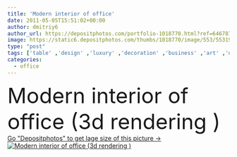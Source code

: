 ```yaml
---
title: 'Modern interior of office'
date: 2011-05-05T15:51:02+00:00
author: dmitriy6
author_url: https://depositphotos.com/portfolio-1018770.html?ref=64678756
image: https://static6.depositphotos.com/thumbs/1018770/image/553/5531948/api_thumb_450.jpg?forcejpeg=true
type: "post"
tags: ['table' ,'design' ,'luxury' ,'decoration' ,'business' ,'art' ,'decor' ,'decorate' ,'elegance' ,'comfortable' ,'light' ,'rich' ,'style' ,'vintage' ,'3d' ,'leather' ,'modern' ,'house' ,'office' ,'wall' ,'window' ,'illumination' ,'domestic' ,'interior' ,'home' ,'elegant' ,'stylish' ,'furniture' ,'room' ,'wallpaper' ,'wood' ,'indoors' ,'private' ,'hours' ,'living' ,'apartment' ,'residential' ,'seat' ,'sofa' ,'rendering' ,'couch' ,'cushion' ,'parquet' ,'armchair' ,'of' ,'cabinet' ,'Director' ,'cosiness' ,'curtains' ,'arredamento' ]
categories: 
  - office
---
```

<div aling="center">
            <font size="60"> Modern interior of office (3d rendering )</font>   
</div>
<div>
    <a href='https://static6.depositphotos.com/thumbs/1018770/image/553/5531948/api_thumb_450.jpg?forcejpeg=true?ref=64678756' target=_blank > Go "Depositphotos" to get lage size of this picture ->
        <img href='https://static6.depositphotos.com/thumbs/1018770/image/553/5531948/api_thumb_450.jpg?forcejpeg=true?ref=64678756' src='https://static6.depositphotos.com/1018770/553/i/950/depositphotos_5531948-stock-photo-modern-interior-of-office.jpg?forcejpeg=true' alt='Modern interior of office (3d rendering )' >
    </a>
</div>
